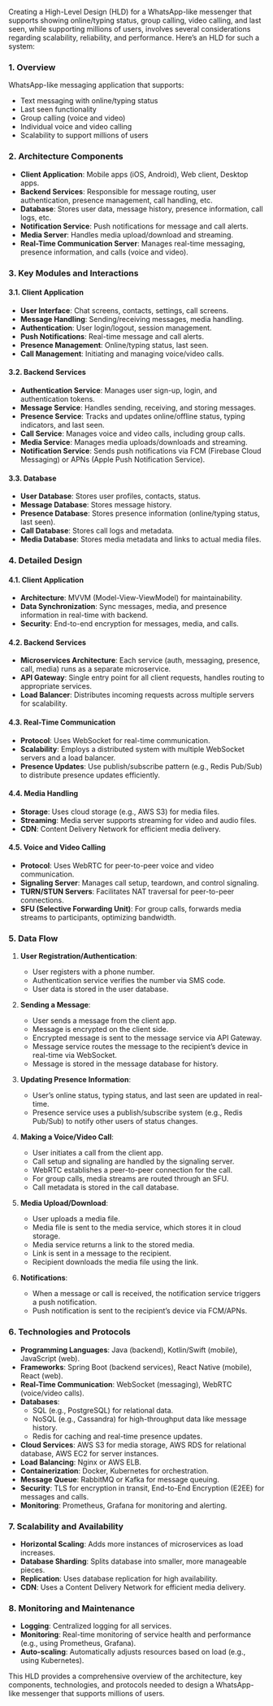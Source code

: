 Creating a High-Level Design (HLD) for a WhatsApp-like messenger that supports showing online/typing status, group calling, video calling, and last seen, while supporting millions of users, involves several considerations regarding scalability, reliability, and performance. Here’s an HLD for such a system:

### 1. Overview
WhatsApp-like messaging application that supports:
- Text messaging with online/typing status
- Last seen functionality
- Group calling (voice and video)
- Individual voice and video calling
- Scalability to support millions of users

### 2. Architecture Components
- **Client Application**: Mobile apps (iOS, Android), Web client, Desktop apps.
- **Backend Services**: Responsible for message routing, user authentication, presence management, call handling, etc.
- **Database**: Stores user data, message history, presence information, call logs, etc.
- **Notification Service**: Push notifications for message and call alerts.
- **Media Server**: Handles media upload/download and streaming.
- **Real-Time Communication Server**: Manages real-time messaging, presence information, and calls (voice and video).

### 3. Key Modules and Interactions
#### 3.1. Client Application
- **User Interface**: Chat screens, contacts, settings, call screens.
- **Message Handling**: Sending/receiving messages, media handling.
- **Authentication**: User login/logout, session management.
- **Push Notifications**: Real-time message and call alerts.
- **Presence Management**: Online/typing status, last seen.
- **Call Management**: Initiating and managing voice/video calls.

#### 3.2. Backend Services
- **Authentication Service**: Manages user sign-up, login, and authentication tokens.
- **Message Service**: Handles sending, receiving, and storing messages.
- **Presence Service**: Tracks and updates online/offline status, typing indicators, and last seen.
- **Call Service**: Manages voice and video calls, including group calls.
- **Media Service**: Manages media uploads/downloads and streaming.
- **Notification Service**: Sends push notifications via FCM (Firebase Cloud Messaging) or APNs (Apple Push Notification Service).

#### 3.3. Database
- **User Database**: Stores user profiles, contacts, status.
- **Message Database**: Stores message history.
- **Presence Database**: Stores presence information (online/typing status, last seen).
- **Call Database**: Stores call logs and metadata.
- **Media Database**: Stores media metadata and links to actual media files.

### 4. Detailed Design
#### 4.1. Client Application
- **Architecture**: MVVM (Model-View-ViewModel) for maintainability.
- **Data Synchronization**: Sync messages, media, and presence information in real-time with backend.
- **Security**: End-to-end encryption for messages, media, and calls.

#### 4.2. Backend Services
- **Microservices Architecture**: Each service (auth, messaging, presence, call, media) runs as a separate microservice.
- **API Gateway**: Single entry point for all client requests, handles routing to appropriate services.
- **Load Balancer**: Distributes incoming requests across multiple servers for scalability.

#### 4.3. Real-Time Communication
- **Protocol**: Uses WebSocket for real-time communication.
- **Scalability**: Employs a distributed system with multiple WebSocket servers and a load balancer.
- **Presence Updates**: Use publish/subscribe pattern (e.g., Redis Pub/Sub) to distribute presence updates efficiently.

#### 4.4. Media Handling
- **Storage**: Uses cloud storage (e.g., AWS S3) for media files.
- **Streaming**: Media server supports streaming for video and audio files.
- **CDN**: Content Delivery Network for efficient media delivery.

#### 4.5. Voice and Video Calling
- **Protocol**: Uses WebRTC for peer-to-peer voice and video communication.
- **Signaling Server**: Manages call setup, teardown, and control signaling.
- **TURN/STUN Servers**: Facilitates NAT traversal for peer-to-peer connections.
- **SFU (Selective Forwarding Unit)**: For group calls, forwards media streams to participants, optimizing bandwidth.

### 5. Data Flow
1. **User Registration/Authentication**:
   - User registers with a phone number.
   - Authentication service verifies the number via SMS code.
   - User data is stored in the user database.

2. **Sending a Message**:
   - User sends a message from the client app.
   - Message is encrypted on the client side.
   - Encrypted message is sent to the message service via API Gateway.
   - Message service routes the message to the recipient’s device in real-time via WebSocket.
   - Message is stored in the message database for history.

3. **Updating Presence Information**:
   - User’s online status, typing status, and last seen are updated in real-time.
   - Presence service uses a publish/subscribe system (e.g., Redis Pub/Sub) to notify other users of status changes.

4. **Making a Voice/Video Call**:
   - User initiates a call from the client app.
   - Call setup and signaling are handled by the signaling server.
   - WebRTC establishes a peer-to-peer connection for the call.
   - For group calls, media streams are routed through an SFU.
   - Call metadata is stored in the call database.

5. **Media Upload/Download**:
   - User uploads a media file.
   - Media file is sent to the media service, which stores it in cloud storage.
   - Media service returns a link to the stored media.
   - Link is sent in a message to the recipient.
   - Recipient downloads the media file using the link.

6. **Notifications**:
   - When a message or call is received, the notification service triggers a push notification.
   - Push notification is sent to the recipient’s device via FCM/APNs.

### 6. Technologies and Protocols
- **Programming Languages**: Java (backend), Kotlin/Swift (mobile), JavaScript (web).
- **Frameworks**: Spring Boot (backend services), React Native (mobile), React (web).
- **Real-Time Communication**: WebSocket (messaging), WebRTC (voice/video calls).
- **Databases**: 
  - SQL (e.g., PostgreSQL) for relational data.
  - NoSQL (e.g., Cassandra) for high-throughput data like message history.
  - Redis for caching and real-time presence updates.
- **Cloud Services**: AWS S3 for media storage, AWS RDS for relational database, AWS EC2 for server instances.
- **Load Balancing**: Nginx or AWS ELB.
- **Containerization**: Docker, Kubernetes for orchestration.
- **Message Queue**: RabbitMQ or Kafka for message queuing.
- **Security**: TLS for encryption in transit, End-to-End Encryption (E2EE) for messages and calls.
- **Monitoring**: Prometheus, Grafana for monitoring and alerting.

### 7. Scalability and Availability
- **Horizontal Scaling**: Adds more instances of microservices as load increases.
- **Database Sharding**: Splits database into smaller, more manageable pieces.
- **Replication**: Uses database replication for high availability.
- **CDN**: Uses a Content Delivery Network for efficient media delivery.

### 8. Monitoring and Maintenance
- **Logging**: Centralized logging for all services.
- **Monitoring**: Real-time monitoring of service health and performance (e.g., using Prometheus, Grafana).
- **Auto-scaling**: Automatically adjusts resources based on load (e.g., using Kubernetes).

This HLD provides a comprehensive overview of the architecture, key components, technologies, and protocols needed to design a WhatsApp-like messenger that supports millions of users.
